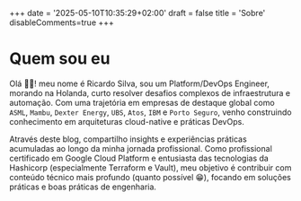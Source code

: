 +++
date = '2025-05-10T10:35:29+02:00'
draft = false
title = 'Sobre'
disableComments=true
+++

# Quem sou eu

Olá 👋🏻! meu nome é Ricardo Silva, sou um Platform/DevOps Engineer, morando na Holanda, curto resolver desafios complexos de infraestrutura e automação. Com uma trajetória em empresas de destaque global como `ASML`, `Mambu`, `Dexter Energy`, `UBS`, `Atos`, `IBM` e `Porto Seguro`, venho construindo conhecimento em arquiteturas cloud-native e práticas DevOps.

Através deste blog, compartilho insights e experiências práticas acumuladas ao longo da minha jornada profissional. Como profissional certificado em Google Cloud Platform e entusiasta das tecnologias da Hashicorp (especialmente Terraform e Vault), meu objetivo é contribuir com conteúdo técnico mais profundo (quanto possível 😁), focando em soluções práticas e boas práticas de engenharia.